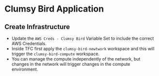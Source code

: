 # Clumsy Bird Application

## Create Infrastructure
- Update the `AWS Creds - Clumsy Bird` Variable Set to include the correct AWS Credentials.
- Inside TFC first apply the `clumsy-bird-newtwork` workspace and this will trigger the `clumsy-bird-compute` workspace.
- You can manage the compute independently of the network, but changes in the network will trigger changes in the compute environment.

